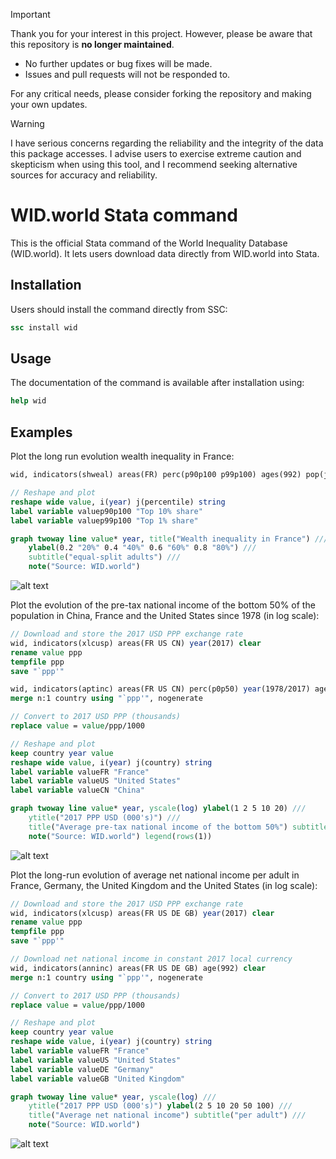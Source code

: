 > [!IMPORTANT]
> 
> Thank you for your interest in this project. However, please be aware that this repository is **no longer maintained**.
> 
> - No further updates or bug fixes will be made.
> - Issues and pull requests will not be responded to.
>   
> For any critical needs, please consider forking the repository and making your own updates.

> [!WARNING]
> 
> I have serious concerns regarding the reliability and the integrity of the data this package accesses.
> I advise users to exercise extreme caution and skepticism when using this tool, and I recommend seeking alternative sources for accuracy and reliability.

# WID.world Stata command

This is the official Stata command of the World Inequality Database (WID.world). It lets users download data directly from WID.world into Stata.

## Installation

Users should install the command directly from SSC:
```stata
ssc install wid
```

## Usage

The documentation of the command is available after installation using:
```stata
help wid
```

## Examples

Plot the long run evolution wealth inequality in France:
```stata
wid, indicators(shweal) areas(FR) perc(p90p100 p99p100) ages(992) pop(j) clear

// Reshape and plot
reshape wide value, i(year) j(percentile) string
label variable valuep90p100 "Top 10% share"
label variable valuep99p100 "Top 1% share"

graph twoway line value* year, title("Wealth inequality in France") ///
	ylabel(0.2 "20%" 0.4 "40%" 0.6 "60%" 0.8 "80%") ///
	subtitle("equal-split adults") ///
	note("Source: WID.world")
```
![alt text](wid_example1.png)

Plot the evolution of the pre-tax national income of the bottom 50% of the population in China, France and the United States since 1978 (in log scale):
```stata
// Download and store the 2017 USD PPP exchange rate
wid, indicators(xlcusp) areas(FR US CN) year(2017) clear
rename value ppp
tempfile ppp
save "`ppp'"

wid, indicators(aptinc) areas(FR US CN) perc(p0p50) year(1978/2017) ages(992) pop(j) clear
merge n:1 country using "`ppp'", nogenerate

// Convert to 2017 USD PPP (thousands)
replace value = value/ppp/1000

// Reshape and plot
keep country year value
reshape wide value, i(year) j(country) string
label variable valueFR "France"
label variable valueUS "United States"
label variable valueCN "China"

graph twoway line value* year, yscale(log) ylabel(1 2 5 10 20) ///
	ytitle("2017 PPP USD (000's)") ///
	title("Average pre-tax national income of the bottom 50%") subtitle("equal-split adults") ///
	note("Source: WID.world") legend(rows(1))
```
![alt text](wid_example2.png)

Plot the long-run evolution of average net national income per adult in France, Germany, the United Kingdom and the United States (in log scale):
```stata
// Download and store the 2017 USD PPP exchange rate
wid, indicators(xlcusp) areas(FR US DE GB) year(2017) clear
rename value ppp
tempfile ppp
save "`ppp'"

// Download net national income in constant 2017 local currency
wid, indicators(anninc) areas(FR US DE GB) age(992) clear
merge n:1 country using "`ppp'", nogenerate

// Convert to 2017 USD PPP (thousands)
replace value = value/ppp/1000

// Reshape and plot
keep country year value
reshape wide value, i(year) j(country) string
label variable valueFR "France"
label variable valueUS "United States"
label variable valueDE "Germany"
label variable valueGB "United Kingdom"

graph twoway line value* year, yscale(log) ///
	ytitle("2017 PPP USD (000's)") ylabel(2 5 10 20 50 100) ///
	title("Average net national income") subtitle("per adult") ///
	note("Source: WID.world")
```
![alt text](wid_example3.png)
